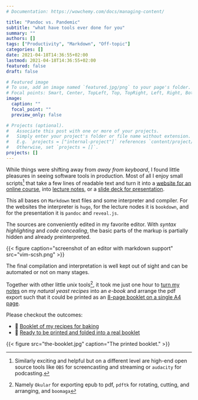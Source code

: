 ```yaml
---
# Documentation: https://wowchemy.com/docs/managing-content/

title: "Pandoc vs. Pandemic"
subtitle: "what have tools ever done for you"
summary: ""
authors: []
tags: ["Productivity", "Markdown", "Off-topic"]
categories: []
date: 2021-04-18T14:36:55+02:00
lastmod: 2021-04-18T14:36:55+02:00
featured: false
draft: false

# Featured image
# To use, add an image named `featured.jpg/png` to your page's folder.
# Focal points: Smart, Center, TopLeft, Top, TopRight, Left, Right, BottomLeft, Bottom, BottomRight.
image:
  caption: ""
  focal_point: ""
  preview_only: false

# Projects (optional).
#   Associate this post with one or more of your projects.
#   Simply enter your project's folder or file name without extension.
#   E.g. `projects = ["internal-project"]` references `content/project/deep-learning/index.md`.
#   Otherwise, set `projects = []`.
projects: []
---
```


While things were shifting away from *away from keyboard*, I found little pleasures in seeing software tools in production. Most of all I enjoy small scripts[^1] that take a few lines of readable text and turn it into a [website for an online course](https://www.janheiland.de/courses/mathe2info-21/), into [lecture notes](https://www.janheiland.de/script-daes/basic-definitions-and-notions.html), or a [slide deck for presentation](http://www.janheiland.de/talk-gpuq/#/title-slide).

This all bases on `Markdown` text files and some interpreter and compiler. For the websites the interpreter is `hugo`, for the lecture nodes it is `bookdown`, and for the presentation it is `pandoc` and `reveal.js`.

The sources are conveniently edited in my favorite editor. With *syntax highlighting* and *code concealing*, the basic parts of the markup is partially hidden and already preinterpreted. 

{{< figure caption="screenshot of an editor with markdown support" src="vim-scsh.png" >}}

The final compilation and interpretation is well kept out of sight and can be automated or not on many stages.

Together with other little *unix* tools[^2], it took me just one hour to [turn my notes](https://github.com/highlando/pandoc-markdown-book-template/blob/master/RUNME.md) on my *natural yeast recipes* into an *e-book* and arrange the pdf export such that it could be printed as an [8-page booklet on a single A4 page](https://www.instructables.com/A-one-sheet-of-paper-booklet/).

Please checkout the outcomes:

 * :orange_book: [Booklet of my recipes for baking](lm.pdf) 
 * :blue_book: [Ready to be printed and folded into a real booklet](ready-for-print.pdf) 

{{< figure src="the-booklet.jpg" caption="The printed booklet." >}}


[^1]: Similarly exciting and helpful but on a different level are high-end open source tools like `OBS` for screencasting and streaming or `audacity` for podcasting.
[^2]: Namely `Okular` for exporting epub to pdf, `pdftk` for rotating, cutting, and arranging, and `boomaga` 
